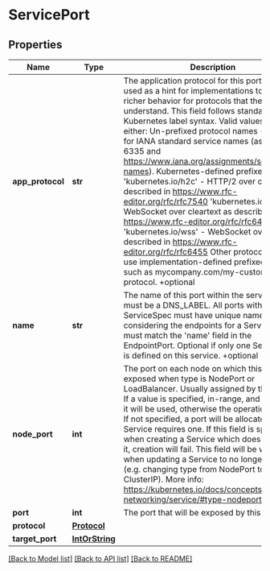 # ServicePort

## Properties
Name | Type | Description | Notes
------------ | ------------- | ------------- | -------------
**app_protocol** | **str** | The application protocol for this port. This is used as a hint for implementations to offer richer behavior for protocols that they understand. This field follows standard Kubernetes label syntax. Valid values are either:  Un-prefixed protocol names - reserved for IANA standard service names (as per RFC-6335 and https://www.iana.org/assignments/service-names).  Kubernetes-defined prefixed names: &#39;kubernetes.io/h2c&#39; - HTTP/2 over cleartext as described in https://www.rfc-editor.org/rfc/rfc7540 &#39;kubernetes.io/ws&#39;  - WebSocket over cleartext as described in https://www.rfc-editor.org/rfc/rfc6455 &#39;kubernetes.io/wss&#39; - WebSocket over TLS as described in https://www.rfc-editor.org/rfc/rfc6455  Other protocols should use implementation-defined prefixed names such as mycompany.com/my-custom-protocol. +optional | [optional] 
**name** | **str** | The name of this port within the service. This must be a DNS_LABEL. All ports within a ServiceSpec must have unique names. When considering the endpoints for a Service, this must match the &#39;name&#39; field in the EndpointPort. Optional if only one ServicePort is defined on this service. +optional | [optional] 
**node_port** | **int** | The port on each node on which this service is exposed when type is NodePort or LoadBalancer.  Usually assigned by the system. If a value is specified, in-range, and not in use it will be used, otherwise the operation will fail.  If not specified, a port will be allocated if this Service requires one.  If this field is specified when creating a Service which does not need it, creation will fail. This field will be wiped when updating a Service to no longer need it (e.g. changing type from NodePort to ClusterIP). More info: https://kubernetes.io/docs/concepts/services-networking/service/#type-nodeport +optional | [optional] 
**port** | **int** | The port that will be exposed by this service. | [optional] 
**protocol** | [**Protocol**](Protocol.md) |  | [optional] 
**target_port** | [**IntOrString**](IntOrString.md) |  | [optional] 

[[Back to Model list]](../README.md#documentation-for-models) [[Back to API list]](../README.md#documentation-for-api-endpoints) [[Back to README]](../README.md)


